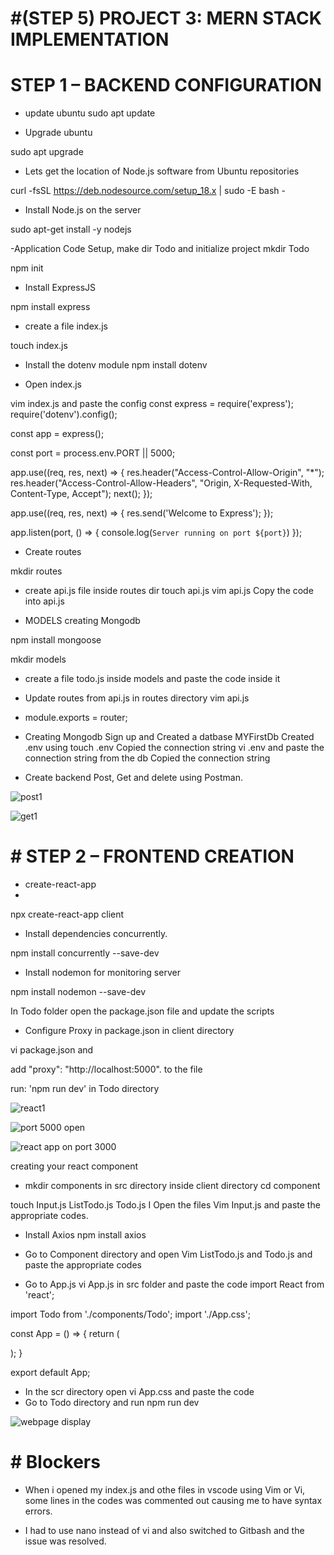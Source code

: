 # #(STEP 5) PROJECT 3: MERN STACK IMPLEMENTATION

# STEP 1 – BACKEND CONFIGURATION
- update ubuntu
sudo apt update

- Upgrade ubuntu

sudo apt upgrade


- Lets get the location of Node.js software from Ubuntu repositories

curl -fsSL https://deb.nodesource.com/setup_18.x | sudo -E bash -

- Install Node.js on the server

sudo apt-get install -y nodejs

-Application Code Setup, make dir Todo and initialize project
mkdir Todo

npm init

- Install ExpressJS

npm install express

- create a file index.js

touch index.js

- Install the dotenv module
npm install dotenv

- Open index.js

vim index.js and paste the config
const express = require('express');
require('dotenv').config();

const app = express();

const port = process.env.PORT || 5000;

app.use((req, res, next) => {
res.header("Access-Control-Allow-Origin", "\*");
res.header("Access-Control-Allow-Headers", "Origin, X-Requested-With, Content-Type, Accept");
next();
});

app.use((req, res, next) => {
res.send('Welcome to Express');
});

app.listen(port, () => {
console.log(`Server running on port ${port}`)
});

- Create routes

mkdir routes

- create api.js file inside routes dir
touch api.js
vim api.js
Copy the code into api.js

- MODELS creating Mongodb

npm install mongoose

mkdir models

- create a file todo.js inside models and paste the code inside it

- Update routes from api.js in routes directory
vim api.js 


- module.exports = router;
- Creating Mongodb
Sign up and  Created a datbase MYFirstDb
Created .env using touch .env 
Copied the connection string 
vi .env and paste the connection string from the db
Copied the connection string

- Create backend
Post, Get and delete using Postman.

![post1](https://user-images.githubusercontent.com/92901887/175466088-f7e88124-3fcc-481c-b174-8ea7c59024a1.PNG)


![get1](https://user-images.githubusercontent.com/92901887/175466186-aae3c023-b348-412d-be68-3a387d4c799b.PNG)



# # STEP 2 – FRONTEND CREATION
- create-react-app
- 
 npx create-react-app client

- Install dependencies concurrently.

npm install concurrently --save-dev

- Install nodemon for monitoring server

npm install nodemon --save-dev

In Todo folder open the package.json file and update the scripts

- Configure Proxy in package.json in client directory

vi package.json and 

add "proxy": "http://localhost:5000". to the file

run:  'npm run dev' in Todo directory

![react1](https://user-images.githubusercontent.com/92901887/175479476-1ab473c9-4909-4e06-b284-c77d00f2ce81.PNG)

![port 5000 open](https://user-images.githubusercontent.com/92901887/175465774-ceea3705-168a-4e66-bc91-3cde6084a24f.PNG)

![react app on port 3000](https://user-images.githubusercontent.com/92901887/175471867-71546b23-172b-4832-89a3-47f1c42874ce.PNG)

creating your react component

- mkdir components in src directory inside client directory
cd component

touch Input.js ListTodo.js Todo.js
I Open the files Vim Input.js and paste the appropriate codes.

- Install Axios
npm install axios
- Go to Component directory and open  Vim ListTodo.js  and Todo.js and paste the appropriate codes

- Go to App.js
vi App.js in src folder and paste the code
import React from 'react';

import Todo from './components/Todo';
import './App.css';

const App = () => {
return (
<div className="App">
<Todo />
</div>
);
}

export default App;

- In the scr directory open vi App.css and paste the code
- Go to Todo directory and run
npm run dev

![webpage display](https://user-images.githubusercontent.com/92901887/175480066-6538f3fe-b970-43c8-89e2-87e29968e2f5.PNG)

# # Blockers
- When i opened my index.js and othe files in vscode using Vim or Vi, some lines in the codes was commented out causing me to have syntax errors.

- I had to use nano instead of vi and also switched to Gitbash and the issue was resolved.









